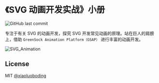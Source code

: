 # 《SVG 动画开发实战》小册

![GitHub last commit](https://img.shields.io/github/last-commit/xiaoluoboding/svg-animation-booklet?style=flat-square)

专注于有关 SVG 的动画开发，探究 SVG 开发常见动画的原理。站在巨人的肩膀上，借助 `GreenSock Animation Platform（GSAP）` 进行丰富的动画开发。

![SVG_Animation](docs/public/SVG_Animation.gif)

## License

MIT [@xiaoluoboding](https://github.com/xiaoluoboding)

